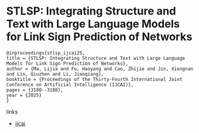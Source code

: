# STLSP: Integrating Structure and Text with Large Language Models for Link Sign Prediction of Networks

```
@inproceedings{stlsp_ijcai25,
title = {STLSP: Integrating Structure and Text with Large Language Models for Link Sign Prediction of Networks},
author = {Ma, Lijia and Fu, Haoyang and Cao, Zhijie and Jin, Xiongnan and Lin, Qiuzhen and Li, Jianqiang},
booktitle = {Proceedings of the Thirty-Fourth International Joint Conference on Artificial Intelligence (IJCAI)},
pages = {3180--3188},
year = {2025}
}
```

links
- [ijcai](https://www.ijcai.org/proceedings/2025/354)
